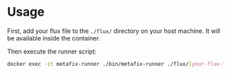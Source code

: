 # Usage

First, add your flux file to the `./flux/` directory on your host machine. It will be available inside the container.

Then execute the runner script:

```bash
docker exec -it metafix-runner ./bin/metafix-runner ./flux/[your-flux-file]
```

